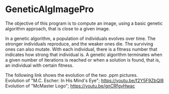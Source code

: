 # GeneticAlgImagePro
The objective of this program is to compute an image, using a basic genetic algorithm approach, that is close to a given image.

In a genetic algorithm, a population of individuals evolves over time. The stronger individuals reproduce, and the weaker ones die. The surviving ones can also mutate. With each individual, there is a fitness number that indicates how strong that individual is. A genetic algorithm terminates when a given number of iterations is reached or when a solution is found, that is, an individual with certain fitness.

The following link shows the evolution of the two .ppm pictures. <br>
Evolution of "M.C. Escher: In His Mind's Eye"; https://youtu.be/f2Y5F9ZbQl8 <br>
Evolution of "McMaster Logo"; https://youtu.be/gnCRfgvHwac
